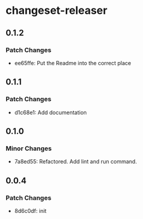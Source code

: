 # changeset-releaser

## 0.1.2

### Patch Changes

- ee65ffe: Put the Readme into the correct place

## 0.1.1

### Patch Changes

- d1c68e1: Add documentation

## 0.1.0

### Minor Changes

- 7a8ed55: Refactored. Add lint and run command.

## 0.0.4

### Patch Changes

- 8d6c0df: init
